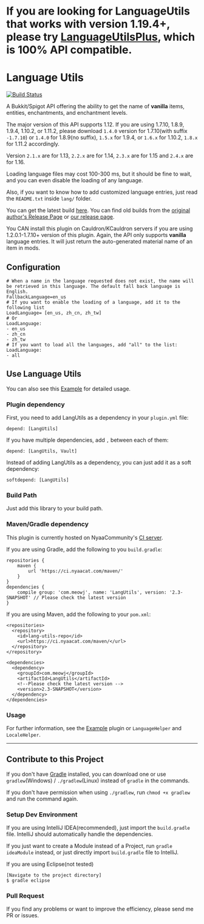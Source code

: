 # If you are looking for LanguageUtils that works with version 1.19.4+, please try [LanguageUtilsPlus](https://github.com/ColorsWind/LanguageUtilsPlus), which is 100% API compatible.


Language Utils
==============

[![Build Status](https://ci.nyaacat.com/job/LanguageUtils/badge/icon)](https://ci.nyaacat.com/job/LanguageUtils/)

A Bukkit/Spigot API offering the ability to get the name of **vanilla** items, entities, enchantments, and enchantment levels.

The major version of this API supports 1.12. If you are using 1.7.10, 1.8.9, 1.9.4, 1.10.2, or 1.11.2, please download `1.4.0` version for 1.7.10(with suffix `-1.7.10`) or `1.4.0` for 1.8.9(no suffix), `1.5.x` for 1.9.4, or `1.6.x` for 1.10.2, `1.8.x` for 1.11.2 accordingly.

Version `2.1.x` are for 1.13, `2.2.x` are for 1.14, `2.3.x` are for 1.15 and `2.4.x` are for 1.16.

Loading language files may cost 100-300 ms, but it should be fine to wait, and you can even disable the loading of any language.

Also, if you want to know how to add customized language entries, just read the `README.txt` inside `lang/` folder.

You can get the latest build [here](https://ci.nyaacat.com/job/LanguageUtils/).
You can find old builds from the [original author's Release Page](https://github.com/MascusJeoraly/LanguageUtils/releases)
or [our release page](https://github.com/NyaaCat/LanguageUtils/releases).

You CAN install this plugin on Cauldron/KCauldron servers if you are using 1.2.0.1-1.7.10+ version of this plugin. Again, the API only supports **vanilla** language entries. It will just return the auto-generated material name of an item in mods.

## Configuration

```
# When a name in the language requested does not exist, the name will be retrieved in this language. The default fall back language is English.
FallbackLanguage=en_us
# If you want to enable the loading of a language, add it to the following list
LoadLanguage= [en_us, zh_cn, zh_tw]
# Or
LoadLanguage:
- en_us
- zh_cn
- zh_tw
# If you want to load all the languages, add "all" to the list:
LoadLanguage:
- all
```

## Use Language Utils

You can also see this [Example](https://github.com/MascusJeoraly/LangUtilsExample "Example") for detailed usage.

### Plugin dependency

First, you need to add LangUtils as a dependency in your `plugin.yml` file:

	depend: [LangUtils]

If you have multiple dependencies, add `,` between each of them:

	depend: [LangUtils, Vault]

Instead of adding LangUtils as a dependency, you can just add it as a soft dependency:

	softdepend: [LangUtils]

### Build Path

Just add this library to your build path.

### Maven/Gradle dependency

This plugin is currently hosted on NyaaCommunity's [CI server](https://ci.nyaacat.com/maven/com/meowj/LangUtils/).

If you are using Gradle, add the following to you `build.gradle`:

	repositories {
	    maven {
	        url 'https://ci.nyaacat.com/maven/'
	    }
	}
	dependencies {
		compile group: 'com.meowj', name: 'LangUtils', version: '2.3-SNAPSHOT' // Please check the latest version
	}

If you are using Maven, add the following to your `pom.xml`:

	<repositories>
	  <repository>
	    <id>lang-utils-repo</id>
	    <url>https://ci.nyaacat.com/maven/</url>
	  </repository>
	</repository>

	<dependencies>
	  <dependency>
	    <groupId>com.meowj</groupId>
	    <artifactId>LangUtils</artifactId>
		<!--Please check the latest version -->  
	    <version>2.3-SNAPSHOT</version>
	  </dependency>
	</dependencies>

### Usage

For further information, see the [Example](https://github.com/MascusJeoraly/LangUtilsExample "Example") plugin or `LanguageHelper` and `LocaleHelper`.

----------

## Contribute to this Project

If you don't have [Gradle](http://gradle.org/ "Gradle") installed, you can download one or use `gradlew`(Windows) / `./gradlew`(Linux) instead of `gradle` in the commands.

If you don't have permission when using `./gradlew`, run `chmod +x gradlew` and run the command again.

### Setup Dev Environment

If you are using IntelliJ IDEA(recommended), just import the `build.gradle` file. IntelliJ should automatically handle the dependencies.

If you just want to create a Module instead of a Project, run `gradle ideaModule` instead, or just directly import `build.gradle` file to IntelliJ.

If you are using Eclipse(not tested)

	[Navigate to the project directory]
	$ gradle eclipse

### Pull Request

If you find any problems or want to improve the efficiency, please send me PR or issues.
